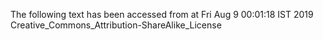 The following text has been accessed from at Fri Aug 9 00:01:18 IST 2019
Creative_Commons_Attribution-ShareAlike_License

